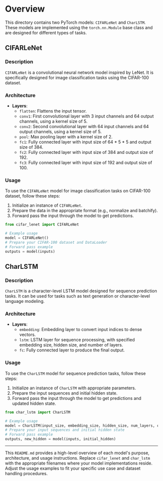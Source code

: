 # Overview

This directory contains two PyTorch models: `CIFARLeNet` and `CharLSTM`. These models are implemented using the `torch.nn.Module` base class and are designed for different types of tasks.

## CIFARLeNet

### Description

`CIFARLeNet` is a convolutional neural network model inspired by LeNet. It is specifically designed for image classification tasks using the CIFAR-100 dataset.

### Architecture

- **Layers**:
  - `flatten`: Flattens the input tensor.
  - `conv1`: First convolutional layer with 3 input channels and 64 output channels, using a kernel size of 5.
  - `conv2`: Second convolutional layer with 64 input channels and 64 output channels, using a kernel size of 5.
  - `pool`: Max pooling layer with a kernel size of 2.
  - `fc1`: Fully connected layer with input size of 64 * 5 * 5 and output size of 384.
  - `fc2`: Fully connected layer with input size of 384 and output size of 192.
  - `fc3`: Fully connected layer with input size of 192 and output size of 100.

### Usage

To use the `CIFARLeNet` model for image classification tasks on CIFAR-100 dataset, follow these steps:

1. Initialize an instance of `CIFARLeNet`.
2. Prepare the data in the appropriate format (e.g., normalize and batchify).
3. Forward pass the input through the model to get predictions.

```python
from cifar_lenet import CIFARLeNet

# Example usage
model = CIFARLeNet()
# Prepare your CIFAR-100 dataset and DataLoader
# Forward pass example
outputs = model(inputs)
```

## CharLSTM

### Description

`CharLSTM` is a character-level LSTM model designed for sequence prediction tasks. It can be used for tasks such as text generation or character-level language modeling.

### Architecture

- **Layers**:
  - `embedding`: Embedding layer to convert input indices to dense vectors.
  - `lstm`: LSTM layer for sequence processing, with specified embedding size, hidden size, and number of layers.
  - `fc`: Fully connected layer to produce the final output.

### Usage

To use the `CharLSTM` model for sequence prediction tasks, follow these steps:

1. Initialize an instance of `CharLSTM` with appropriate parameters.
2. Prepare the input sequences and initial hidden state.
3. Forward pass the input through the model to get predictions and updated hidden state.

```python
from char_lstm import CharLSTM

# Example usage
model = CharLSTM(input_size, embedding_size, hidden_size, num_layers, output_size)
# Prepare your input sequences and initial hidden state
# Forward pass example
outputs, new_hidden = model(inputs, initial_hidden)
```

---

This `README.md` provides a high-level overview of each model's purpose, architecture, and usage instructions. Replace `cifar_lenet` and `char_lstm` with the appropriate filenames where your model implementations reside. Adjust the usage examples to fit your specific use case and dataset handling procedures.